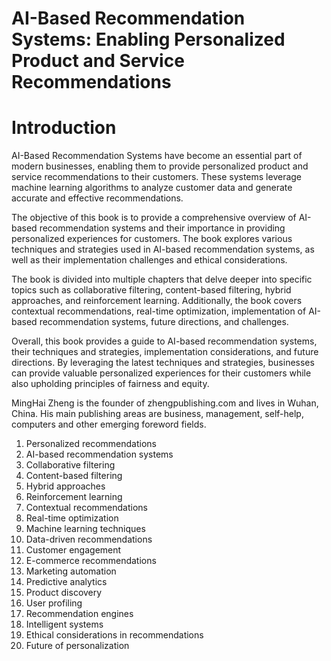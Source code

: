 # AI-Based Recommendation Systems: Enabling Personalized Product and Service Recommendations

# Introduction

AI-Based Recommendation Systems have become an essential part of modern businesses, enabling them to provide personalized product and service recommendations to their customers. These systems leverage machine learning algorithms to analyze customer data and generate accurate and effective recommendations.

The objective of this book is to provide a comprehensive overview of AI-based recommendation systems and their importance in providing personalized experiences for customers. The book explores various techniques and strategies used in AI-based recommendation systems, as well as their implementation challenges and ethical considerations.

The book is divided into multiple chapters that delve deeper into specific topics such as collaborative filtering, content-based filtering, hybrid approaches, and reinforcement learning. Additionally, the book covers contextual recommendations, real-time optimization, implementation of AI-based recommendation systems, future directions, and challenges.

Overall, this book provides a guide to AI-based recommendation systems, their techniques and strategies, implementation considerations, and future directions. By leveraging the latest techniques and strategies, businesses can provide valuable personalized experiences for their customers while also upholding principles of fairness and equity.

MingHai Zheng is the founder of zhengpublishing.com and lives in Wuhan, China. His main publishing areas are business, management, self-help, computers and other emerging foreword fields.



1. Personalized recommendations
2. AI-based recommendation systems
3. Collaborative filtering
4. Content-based filtering
5. Hybrid approaches
6. Reinforcement learning
7. Contextual recommendations
8. Real-time optimization
9. Machine learning techniques
10. Data-driven recommendations
11. Customer engagement
12. E-commerce recommendations
13. Marketing automation
14. Predictive analytics
15. Product discovery
16. User profiling
17. Recommendation engines
18. Intelligent systems
19. Ethical considerations in recommendations
20. Future of personalization

